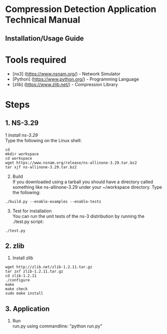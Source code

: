 # Compression Detection Application Technical Manual

## Installation/Usage Guide
# Tools required
* [ns3] (https://www.nsnam.org/) - Network Simulator
* [Python] (https://www.python.org/) - Programming Language
* [zlib] (https://www.zlib.net/) - Compression Library
  
# Steps
## 1. NS-3.29
  1 *Install ns-3.29*  
Type the following on the Linux shell:  
  
```cd```  
```mkdir workspace```  
```cd workspace```  
```wget https://www.nsnam.org/release/ns-allinone-3.29.tar.bz2```  
```tar xjf ns-allinone-3.29.tar.bz2```  
  
2) Build  
If you downloaded using a tarball you should have a directory called something like ns-allinone-3.29 under your ~/workspace directory. Type the following:  
  
```./build.py --enable-examples --enable-tests```  
  
3) Test for installation  
You can run the unit tests of the ns-3 distribution by running the ./test.py script:  
  
```./test.py```

## 2. zlib
1) Install zlib  
  
```wget http://zlib.net/zlib-1.2.11.tar.gz```  
```tar zxf zlib-1.2.11.tar.gz```  
```cd zlib-1.2.11```  
```./configure```  
```make```  
```make check```  
```sudo make install```  

## 3. Application 
1) Run  
run.py using commandline: "python run.py"  
  
  

